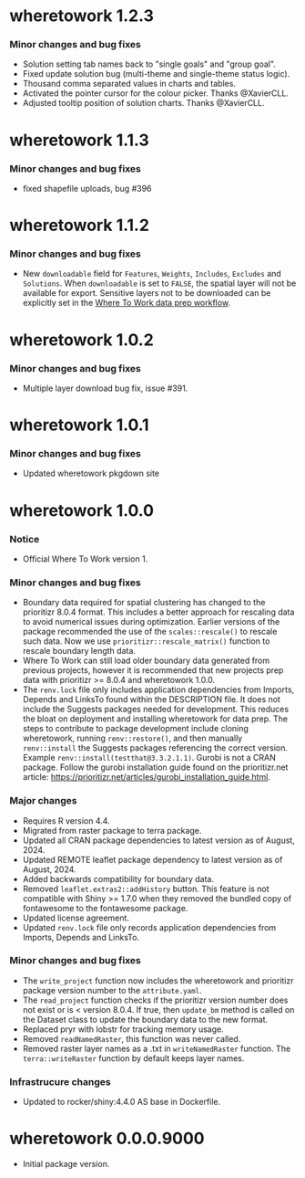 # wheretowork 1.2.3

### Minor changes and bug fixes
- Solution setting tab names back to "single goals" and "group goal".
- Fixed update solution bug (multi-theme and single-theme status logic).
- Thousand comma separated values in charts and tables.
- Activated the pointer cursor for the colour picker. Thanks @XavierCLL.
- Adjusted tooltip position of solution charts. Thanks @XavierCLL.

# wheretowork 1.1.3

### Minor changes and bug fixes
- fixed shapefile uploads, bug #396

# wheretowork 1.1.2

### Minor changes and bug fixes

- New `downloadable` field for `Features`, `Weights`, `Includes`, `Excludes` 
and `Solutions`. When `downloadable` is set to `FALSE`, the spatial layer will not 
be available for export. Sensitive layers not to be downloaded can be explicitly 
set in the [Where To Work data prep workflow](https://github.com/NCC-CNC/wtw-data-prep).

# wheretowork 1.0.2

### Minor changes and bug fixes

- Multiple layer download bug fix, issue #391.

# wheretowork 1.0.1

### Minor changes and bug fixes

- Updated wheretowork pkgdown site

# wheretowork 1.0.0

### Notice

- Official Where To Work version 1.

### Minor changes and bug fixes

- Boundary data required for spatial clustering has changed to the prioritizr 8.0.4 format. This includes a better approach for rescaling data to avoid numerical issues during optimization. Earlier versions of the package recommended the use of the `scales::rescale()` to rescale such data. Now we use `prioritizr::rescale_matrix()` function to rescale boundary length data.
- Where To Work can still load older boundary data generated from previous projects, however it is recommended that new projects prep data with prioritizr >= 8.0.4 and wheretowork 1.0.0.
- The `renv.lock` file only includes application dependencies from Imports, Depends and LinksTo found within the DESCRIPTION file. It does not include the Suggests packages needed for development. This reduces the bloat on deployment and installing wheretowork for data prep. The steps to contribute to package development include cloning wheretowork, running `renv::restore()`, and then manually `renv::install` the Suggests packages referencing the correct version. Example `renv::install(testthat@3.3.2.1.1)`. Gurobi is not a CRAN package. Follow the gurobi installation guide found on the prioritizr.net article: https://prioritizr.net/articles/gurobi_installation_guide.html.

### Major changes

- Requires R version 4.4.
- Migrated from raster package to terra package.
- Updated all CRAN package dependencies to latest version as of August, 2024.
- Updated REMOTE leaflet package dependency to latest version as of August, 2024.
- Added backwards compatibility for boundary data.
- Removed `leaflet.extras2::addHistory` button. This feature is not compatible with Shiny >= 1.7.0 when they removed the bundled copy of fontawesome to the fontawesome package.
- Updated license agreement.
- Updated `renv.lock` file only records application dependencies from Imports, Depends and LinksTo.

### Minor changes and bug fixes

- The `write_project` function now includes the wheretowork and prioritizr package version number to the `attribute.yaml`.
- The `read_project` function checks if the prioritizr version number does not exist or is < version 8.0.4. If true, then `update_bm` method is called on the Dataset class to update the boundary data to the new format.
- Replaced pryr with lobstr for tracking memory usage.
- Removed `readNamedRaster`, this function was never called.
- Removed raster layer names as a .txt in `writeNamedRaster` function. The `terra::writeRaster` function by default keeps layer names.

### Infrastrucure changes

- Updated to rocker/shiny:4.4.0 AS base in Dockerfile.

# wheretowork 0.0.0.9000

- Initial package version.
